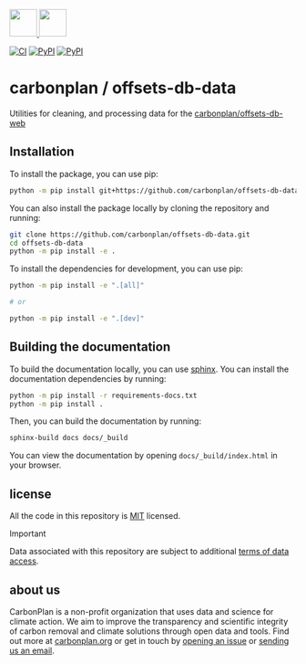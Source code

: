 <p align='left'>
  <a href='https://carbonplan.org/#gh-light-mode-only'>
    <img
      src='https://carbonplan-assets.s3.amazonaws.com/monogram/dark-small.png'
      height='48px'
    />
  </a>
  <a href='https://carbonplan.org/#gh-dark-mode-only'>
    <img
      src='https://carbonplan-assets.s3.amazonaws.com/monogram/light-small.png'
      height='48px'
    />
  </a>
</p>

[![CI](https://github.com/carbonplan/offsets-db-data/actions/workflows/CI.yaml/badge.svg)](https://github.com/carbonplan/offsets-db-data/actions/workflows/CI.yaml)
[![PyPI](https://github.com/carbonplan/offsets-db-data/actions/workflows/pypi.yaml/badge.svg)](https://github.com/carbonplan/offsets-db-data/actions/workflows/pypi.yaml)
[![PyPI][pypi-badge]][pypi-link]

# carbonplan / offsets-db-data

Utilities for cleaning, and processing data for the [carbonplan/offsets-db-web](https://github.com/carbonplan/offsets-db-web)

## Installation

To install the package, you can use pip:

```bash
python -m pip install git+https://github.com/carbonplan/offsets-db-data.git
```

You can also install the package locally by cloning the repository and running:

```bash
git clone https://github.com/carbonplan/offsets-db-data.git
cd offsets-db-data
python -m pip install -e .
```

To install the dependencies for development, you can use pip:

```bash
python -m pip install -e ".[all]"

# or

python -m pip install -e ".[dev]"

```

## Building the documentation

To build the documentation locally, you can use [sphinx](https://www.sphinx-doc.org/en/master/). You can install the documentation dependencies by running:

```bash
python -m pip install -r requirements-docs.txt
python -m pip install .
```

Then, you can build the documentation by running:

```bash
sphinx-build docs docs/_build
```

You can view the documentation by opening `docs/_build/index.html` in your browser.

## license

All the code in this repository is [MIT](https://choosealicense.com/licenses/mit/) licensed.

> [!IMPORTANT]
> Data associated with this repository are subject to additional [terms of data access](https://github.com/carbonplan/offsets-db-data/blob/main/TERMS_OF_DATA_ACCESS).

## about us

CarbonPlan is a non-profit organization that uses data and science for climate action. We aim to improve the transparency and scientific integrity of carbon removal and climate solutions through open data and tools. Find out more at [carbonplan.org](https://carbonplan.org/) or get in touch by [opening an issue](https://github.com/carbonplan/offsets-db/issues/new) or [sending us an email](mailto:hello@carbonplan.org).

[pypi-badge]: https://img.shields.io/pypi/v/offsets-db-data?logo=pypi
[pypi-link]: https://pypi.org/project/offsets-db-data
